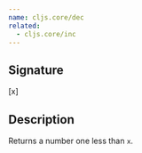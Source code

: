 ```yaml
---
name: cljs.core/dec
related:
  - cljs.core/inc
---
```


## Signature
[x]


## Description

Returns a number one less than `x`.
